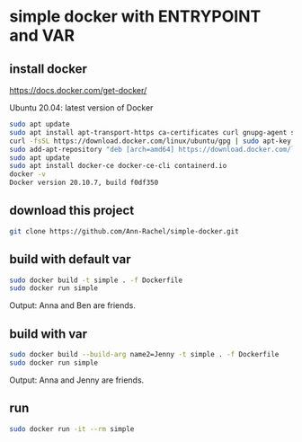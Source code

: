 # simple docker with ENTRYPOINT and VAR

## install docker
https://docs.docker.com/get-docker/

Ubuntu 20.04: latest version of Docker
```bash
sudo apt update
sudo apt install apt-transport-https ca-certificates curl gnupg-agent software-properties-common
curl -fsSL https://download.docker.com/linux/ubuntu/gpg | sudo apt-key add -
sudo add-apt-repository "deb [arch=amd64] https://download.docker.com/linux/ubuntu $(lsb_release -cs) stable"
sudo apt update
sudo apt install docker-ce docker-ce-cli containerd.io
docker -v
Docker version 20.10.7, build f0df350
```
 ## download this project
```bash
git clone https://github.com/Ann-Rachel/simple-docker.git
```
## build with default var
```bash
sudo docker build -t simple . -f Dockerfile
sudo docker run simple
```
Output:
Anna and Ben are friends.
## build with var
```bash
sudo docker build --build-arg name2=Jenny -t simple . -f Dockerfile
sudo docker run simple
```
Output:
Anna and Jenny are friends.
## run
```bash
sudo docker run -it --rm simple
```
